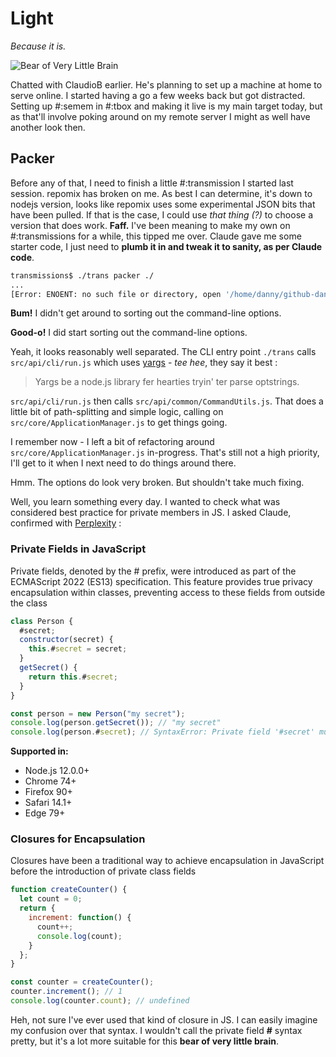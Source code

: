 # Light

*Because it is.*

![Bear of Very Little Brain](media/images/2025-01/bear-of-little-brain.png)

Chatted with ClaudioB earlier. He's planning to set up a machine at home to serve online. I started having a go a few weeks back but got distracted. Setting up #:semem in #:tbox and making it live is my main target today, but as that'll involve poking around on my remote server I might as well have another look then.

## Packer

Before any of that, I need to finish a little #:transmission I started last session. repomix has broken on me. As best I can determine, it's down to nodejs version, looks like repomix uses some experimental JSON bits that have been pulled. If that is the case, I could use *that thing (?)* to choose a version that does work. **Faff.** I've been meaning to make my own on #:transmissions for a while, this tipped me over. Claude gave me some starter code, I just need to **plumb it in and tweak it to sanity, as per Claude code**.

```sh
transmissions$ ./trans packer ./
...
[Error: ENOENT: no such file or directory, open '/home/danny/github-danny/transmissions/manifest.ttl']
```

**Bum!** I didn't get around to sorting out the command-line options.

**Good-o!** I did start sorting out the command-line options.

Yeah, it looks reasonably well separated. The CLI entry point `./trans` calls `src/api/cli/run.js` which uses [yargs](https://yargs.js.org/) - *tee hee*, they say it best :

> Yargs be a node.js library fer hearties tryin' ter parse optstrings.

`src/api/cli/run.js` then calls `src/api/common/CommandUtils.js`. That does a little bit of path-splitting and simple logic, calling on `src/core/ApplicationManager.js` to get things going.

I remember now - I left a bit of refactoring around `src/core/ApplicationManager.js` in-progress. That's still not a high priority, I'll get to it when I next need to do things around there.

Hmm. The options do look very broken. But shouldn't take much fixing.

Well, you learn something every day. I wanted to check what was considered best practice for private members in JS. I asked Claude, confirmed with [Perplexity](https://www.perplexity.ai/) :

### Private Fields in JavaScript

Private fields, denoted by the # prefix, were introduced as part of the ECMAScript 2022 (ES13) specification. This feature provides true privacy encapsulation within classes, preventing access to these fields from outside the class

```javascript
class Person {
  #secret;
  constructor(secret) {
    this.#secret = secret;
  }
  getSecret() {
    return this.#secret;
  }
}

const person = new Person("my secret");
console.log(person.getSecret()); // "my secret"
console.log(person.#secret); // SyntaxError: Private field '#secret' must be declared in an enclosing class
```

**Supported in:**

* Node.js 12.0.0+
* Chrome 74+
* Firefox 90+
* Safari 14.1+
* Edge 79+

### Closures for Encapsulation

Closures have been a traditional way to achieve encapsulation in JavaScript before the introduction of private class fields

```javascript
function createCounter() {
  let count = 0;
  return {
    increment: function() {
      count++;
      console.log(count);
    }
  };
}

const counter = createCounter();
counter.increment(); // 1
console.log(counter.count); // undefined
```

Heh, not sure I've ever used that kind of closure in JS. I can easily imagine my confusion over that syntax. I wouldn't call the private field **#** syntax pretty, but it's a lot more suitable for this **bear of very little brain**.
